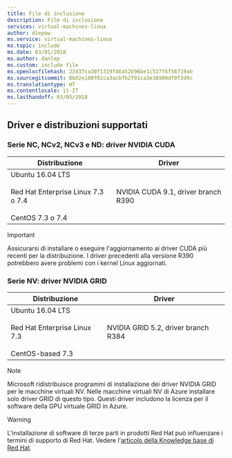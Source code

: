 ```yaml
---
title: File di inclusione
description: File di inclusione
services: virtual-machines-linux
author: dlepow
ms.service: virtual-machines-linux
ms.topic: include
ms.date: 03/01/2018
ms.author: danlep
ms.custom: include file
ms.openlocfilehash: 22d37ca30f1319f46a52b96be1c527f6f56719ab
ms.sourcegitcommit: 0b02e180f02ca3acbfb2f91ca3e36989df0f2d9c
ms.translationtype: HT
ms.contentlocale: it-IT
ms.lasthandoff: 03/05/2018
---
```

## <a name="supported-distributions-and-drivers"></a>Driver e distribuzioni supportati

### <a name="nc-ncv2-ncv3-and-nd-series---nvidia-cuda-drivers"></a>Serie NC, NCv2, NCv3 e ND: driver NVIDIA CUDA
| Distribuzione | Driver |
| --- | --- | 
| Ubuntu 16.04 LTS<br/><br/> Red Hat Enterprise Linux 7.3 o 7.4<br/><br/> CentOS 7.3 o 7.4 | NVIDIA CUDA 9.1, driver branch R390 |

> [!IMPORTANT]
> Assicurarsi di installare o eseguire l'aggiornamento ai driver CUDA più recenti per la distribuzione. I driver precedenti alla versione R390 potrebbero avere problemi con i kernel Linux aggiornati.
>

### <a name="nv-series---nvidia-grid-drivers"></a>Serie NV: driver NVIDIA GRID

| Distribuzione | Driver |
| --- | --- | 
| Ubuntu 16.04 LTS<br/><br/>Red Hat Enterprise Linux 7.3<br/><br/>CentOS-based 7.3 | NVIDIA GRID 5.2, driver branch R384|

> [!NOTE]
> Microsoft ridistribuisce programmi di installazione dei driver NVIDIA GRID per le macchine virtuali NV. Nelle macchine virtuali NV di Azure installare solo driver GRID di questo tipo. Questi driver includono la licenza per il software della GPU virtuale GRID in Azure.
>

> [!WARNING] 
> L'installazione di software di terze parti in prodotti Red Hat può influenzare i termini di supporto di Red Hat. Vedere l'[articolo della Knowledge base di Red Hat](https://access.redhat.com/articles/1067).
>
